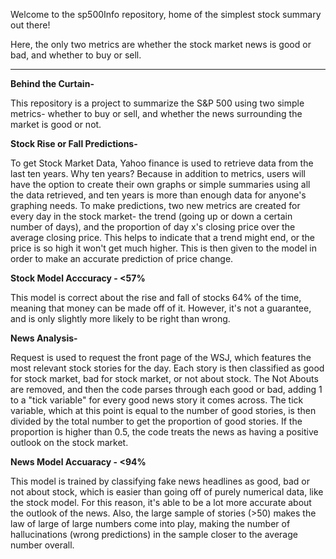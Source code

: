 
Welcome to the sp500Info repository, home of the simplest stock summary out there!

Here, the only two metrics are whether the stock market news is good or bad, and whether to buy or sell.
____________________________________________________________________________________________________________________

**Behind the Curtain-**

This repository is a project to summarize the S&P 500 using two simple metrics- whether to buy or sell, and whether the news surrounding the market is good or not.

**Stock Rise or Fall Predictions-**

To get Stock Market Data, Yahoo finance is used to retrieve data from the last ten years. Why ten years? Because in addition to metrics, users will have the option to create their own graphs or simple summaries using all the data retrieved, and ten years is more than enough data for anyone's graphing needs. To make predictions, two new metrics are created for every day in the stock market- the trend (going up or down a certain number of days), and the proportion of day x's closing price over the average closing price. This helps to indicate that a trend might end, or the price is so high it won't get much higher. This is then given to the model in order to make an accurate prediction of price change.

**Stock Model Acccuracy - <57%**

This model is correct about the rise and fall of stocks 64% of the time, meaning that money can be made off of it. However, it's not a guarantee, and is only slightly more likely to be right than wrong.

**News Analysis-**

Request is used to request the front page of the WSJ, which features the most relevant stock stories for the day. Each story is then classified as good for stock market, bad for stock market, or not about stock. The Not Abouts are removed, and then the code parses through each good or bad, adding 1 to a "tick variable" for every good news story it comes across. The tick variable, which at this point is equal to the number of good stories, is then divided by the total number to get the proportion of good stories. If the proportion is higher than 0.5, the code treats the news as having a positive outlook on the stock market.

**News Model Accuaracy - <94%**

This model is trained by classifying fake news headlines as good, bad or not about stock, which is easier than going off of purely numerical data, like the stock model. For this reason, it's able to be a lot more accurate about the outlook of the news. Also, the large sample of stories (>50) makes the law of large of large numbers come into play, making the number of hallucinations (wrong predictions) in the sample closer to the average number overall. 
